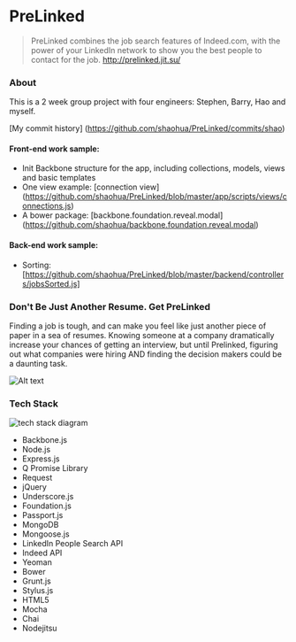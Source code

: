 PreLinked
=========
> PreLinked combines the job search features of Indeed.com, with the power of your LinkedIn network to show you the best people to contact for the job. http://prelinked.jit.su/

### About

This is a 2 week group project with four engineers: Stephen, Barry, Hao and myself.

[My commit history] (https://github.com/shaohua/PreLinked/commits/shao)

#### Front-end work sample:
* Init Backbone structure for the app, including collections, models, views and basic templates
* One view example: [connection view] (https://github.com/shaohua/PreLinked/blob/master/app/scripts/views/connections.js)
* A bower package: [backbone.foundation.reveal.modal] (https://github.com/shaohua/backbone.foundation.reveal.modal)


#### Back-end work sample:
* Sorting: [https://github.com/shaohua/PreLinked/blob/master/backend/controllers/jobsSorted.js]

### Don't Be Just Another Resume. Get PreLinked

Finding a job is tough, and can make you feel like just another piece of paper in a sea of resumes. 
Knowing someone at a company dramatically increase your chances of getting an interview, but until Prelinked, figuring
out what companies were hiring AND finding the decision makers could be a daunting task. 

![Alt text](http://i.imgur.com/QjrXRTM.png)


### Tech Stack
![tech stack diagram](http://i.imgur.com/N2WBpWj.png)

- Backbone.js
- Node.js
- Express.js
- Q Promise Library
- Request
- jQuery
- Underscore.js
- Foundation.js
- Passport.js
- MongoDB
- Mongoose.js
- LinkedIn People Search API
- Indeed API
- Yeoman
- Bower
- Grunt.js
- Stylus.js
- HTML5
- Mocha
- Chai
- Nodejitsu

